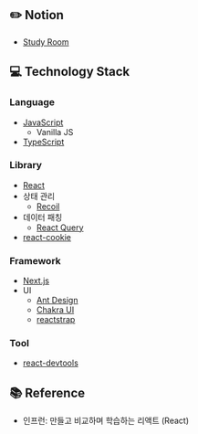 ## :pencil2: Notion 
+ [Study Room](https://violet-lilac.notion.site/React-4da55446b938499a934394fbeb505f35)

## :computer: Technology Stack
### Language
  + [JavaScript](https://developer.mozilla.org/ko/docs/Web/JavaScript)
    + Vanilla JS 
  + [TypeScript](https://www.typescriptlang.org/)

### Library 
+ [React](https://reactjs.org/)
+ 상태 관리
  + [Recoil](https://recoiljs.org/)
+ 데이터 패칭
  + [React Query](https://react-query-v3.tanstack.com/)
+ [react-cookie](https://github.com/reactivestack/cookies)

### Framework
+ [Next.js](https://nextjs.org/)
+ UI
  + [Ant Design](https://ant.design/docs/react/introduce)
  + [Chakra UI](https://chakra-ui.com/)
  + [reactstrap](https://reactstrap.github.io/?path=/docs/home-installation--page)

### Tool
+ [react-devtools](https://www.npmjs.com/package/react-devtools)

## :books: Reference
+ 인프런: 만들고 비교하며 학습하는 리액트 (React)
